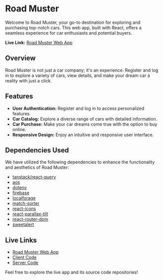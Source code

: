 # Road Muster

Welcome to Road Muster, your go-to destination for exploring and purchasing top-notch cars. This web app, built with React, offers a seamless experience for car enthusiasts and potential buyers.

**Live Link:** [Road Muster Web App](https://road-muster.web.app/)

## Overview

Road Muster is not just a car company; it's an experience. Register and log in to explore a variety of cars, view details, and make your dream car a reality with just a click.

## Features

- **User Authentication:** Register and log in to access personalized features.
- **Car Catalog:** Explore a diverse range of cars with detailed information.
- **Car Purchase:** Make your car dreams come true with the option to buy online.
- **Responsive Design:** Enjoy an intuitive and responsive user interface.

## Dependencies Used

We have utilized the following dependencies to enhance the functionality and aesthetics of Road Muster:

- [tanstack/react-query](https://react-query.tanstack.com/)
- [aos](https://michalsnik.github.io/aos/)
- [dotenv](https://github.com/motdotla/dotenv)
- [firebase](https://firebase.google.com/)
- [localforage](https://localforage.github.io/localForage/)
- [match-sorter](https://github.com/kentcdodds/match-sorter)
- [react-icons](https://react-icons.github.io/react-icons/)
- [react-parallax-tilt](https://www.npmjs.com/package/react-parallax-tilt)
- [react-router-dom](https://reactrouter.com/web/guides/quick-start)
- [sweetalert](https://sweetalert.js.org/)
  
## Live Links

- [Road Muster Web App](https://road-muster.web.app/)
- [Client Code](https://github.com/rafikulislam775/career-magnet-client/tree/main)
- [Server Code](https://github.com/rafikulislam775/road-muster-server)

Feel free to explore the live app and its source code repositories!
